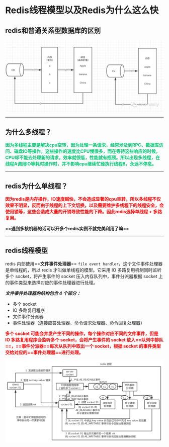 # Redis线程模型以及Redis为什么这么快

## redis和普通关系型数据库的区别

![img](../PicSource/640-20200321164229636.jpeg)

------



## 为什么多线程？

<font color='#02C874'>**因为多线程主要是解决cpu空转，因为处理一条请求，经常涉及到RPC、数据库访问、磁盘IO等操作，这些操作的速度比CPU慢很多，而在等待这些响应的时候，CPU却不能去处理新的请求，效率就很低，性能就有瓶颈。所以出现多线程，在线程A调用IO等耗时操作时，并不影响cpu继续忙碌执行线程B，永远不停息。**</font>

------

## redis为什么单线程？

<font color='red'>**因为redis是内存操作，IO速度贼快，不会造成显著的cpu空转，所以多线程不仅效果不明显，反而由于线程的上下文切换，以及需要维护多线程下的线程安全，会使用锁等，这些会造成大量的开销导致性能的下降。因此redis选择单线程 + 多路复用。**</font>

==**遇到多核机器的话可以开多个redis实例不就完美利用了嘛**==

------

## redis线程模型

redis 内部使用==**文件事件处理器**== `file event handler`，这个文件事件处理器是单线程的，所以 redis 才叫做单线程的模型。它采用 IO 多路复用机制同时监听多个 socket，将产生事件的 socket 压入内存队列中，事件分派器根据 socket 上的事件类型来选择对应的事件处理器进行处理。

***文件事件处理器的结构包含 4 个部分：***

- 多个 socket
- IO 多路复用程序
- 文件事件分派器
- 事件处理器（连接应答处理器、命令请求处理器、命令回复处理器）

<font color='red'>**多个 socket 可能会并发产生不同的操作，每个操作对应不同的文件事件，但是 IO 多路复用程序会监听多个 socket，会将产生事件的 socket 放入==队列中排队==，==事件分派器==每次从队列中取出一个 socket，根据 socket 的事件类型交给对应的==事件处理器==进行处理。**</font>



![image-20200316234131965](../PicSource/image-20200316234131965.png)